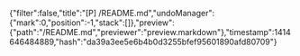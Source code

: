 {"filter":false,"title":"[P] /README.md","undoManager":{"mark":0,"position":-1,"stack":[]},"preview":{"path":"/README.md","previewer":"preview.markdown"},"timestamp":1414646484889,"hash":"da39a3ee5e6b4b0d3255bfef95601890afd80709"}